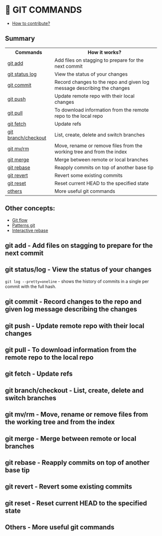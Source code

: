 # 📓 GIT COMMANDS

- [How to contribute?](CONTRIBUTING.eng.md)

## Summary

<table>
  <tr>
    <th>Commands</th>
    <th>How it works?</th>
  </tr>
  <tr>
    <td><a href="#add">git add</a></td>
    <td>Add files on stagging to prepare for the next commit</td>
  </tr>
  <tr>
    <td><a href="#status-log">git status log</a></td>
    <td>View the status of your changes</td>
  </tr>
  <tr>
    <td><a href="#commit">git commit</a></td>
    <td>Record changes to the repo and given log message describing the changes</td>
  </tr>
  <tr>
    <td><a href="#push">git push</a></td>
    <td>Update remote repo with their local changes</td>
  </tr>
  <tr>
    <td><a href="#pull">git pull</a></td>
    <td>To download information from the remote repo to the local repo</td>
  </tr>
  <tr>
    <td><a href="#fetch">git fetch</a></td>
    <td>Update refs</td>
  </tr>
  <tr>
    <td><a href="#branch-checkout">git branch/checkout</a></td>
    <td>List, create, delete and switch branches</td>
  </tr>
  <tr>
    <td><a href="#mv-rm">git mv/rm</a></td>
    <td>Move, rename or remove files from the working tree and from the index</td>
  </tr>
  <tr>
    <td><a href="#merge">git merge</a></td>
    <td>Merge between remote or local branches</td>
  </tr>
  <tr>
    <td><a href="#rebase">git rebase</a></td>
    <td>Reapply commits on top of another base tip</td>
  </tr>
  <tr>
    <td><a href="#revert">git revert</a></td>
    <td>Revert some existing commits</td>
  </tr>
  <tr>
    <td><a href="#reset">git reset</a></td>
    <td>Reset current HEAD to the specified state</td>
  </tr>
  <tr>
    <td><a href="#more">others</a></td>
    <td>More useful git commands</td>
  </tr>
</table>

## Other concepts:
- [Git flow](git-flow.eng.md)
- [Patterns git](patterns-git.eng.md)
- [Interactive rebase](interactive-rebase.eng.md)

<h2 id="add">git add - Add files on stagging to prepare for the next commit</h2>

  <!-- `git add . ` - adiciona todas alterações feitas na fase de stagging.<br>
  `git add file.txt` - adiciona file.txt na fase de stagging.<br>
  `git add *.js` - adiciona todos arquivos com a extensão .js para fase de stagging, para saber mais como selecionar vários arquivos de uma só vez de uma olhada em [wildcards](https://www.tecmint.com/use-wildcards-to-match-filenames-in-linux/).<br>
  `git add --patch` - vejo linha por linha da alteração e consigo selecionar o que quero adicionar ao commit.<br> -->

<h2 id="status-log">git status/log - View the status of your changes</h2>

  <!-- `git status` - vê estado dos commits.<br>
  `git status -s` - status resumido.<br>
  `git status --short` - status resumido.<br>
  `git log` - mostra lista de commits.<br>
  `git log --oneline` - mostra historico de commits em uma linha por commit.<br>
  `git log --abbrev-commit` - mostra historico de commits em uma linha por commit.<br>
  `git log --color` - mostra historico de commits e tenta colorir o output.<br>
  `git log --graph` - mostra historico em um grafico das branchs em modo texto.<br>
  `git log --pretty` - mostra historico e permite que sejam utilizados place holders para as informações dos commits.<br> -->
  `git log --pretty=oneline` - shows the history of commits in a single per commit with the full hash.<br>

<h2 id="commit">git commit - Record changes to the repo and given log message describing the changes</h2>

  <!-- `git commit -a` - commit direto, sem passar por stagging.<br>
  `git commit -m "Mensagem"` - commit passando pelo stagging com mensagem de alteração.<br>
  `git commit --amend` - adiciona alterações no commit anterior.<br> -->

<h2 id="push">git push - Update remote repo with their local changes</h2>

  <!-- `git push origin master` - envia as alterações para o repositório na branch master.<br>
  `git push` - envia as alterações para o repositório na branch em que você está.<br>
  `git push --set-upstream origin new-branch` - faz push da nova branch e suas alterações.<br>
  `git push -u origin <nome_da_branch>` - faz push da branch (nova ou não) e suas alterações.<br>
  `git push --delete origin <nome_da_branch>` - remove do repositório online a branch desejada.<br>
  `git push origin --tags` - além do push normal eu preciso fazer push das tags também, para acrescentar uma tag no que foi commitado.<br> -->

<h2 id="pull">git pull - To download information from the remote repo to the local repo</h2>

  <!-- `git pull origin` - baixa commits do repositório remoto.<br>
  `git pull` - baixa commits do repositório remoto (igual o de cima).<br>
  `git pull --rebase` - força rebase ao fazer pull.<br>
  `git pull origin master --allow-unrelated-histories` - Vai permitir que juntes dois repositórios com históricos de commits diferentes, exemplo: quando vc cria um novo repositório no Github e tem os arquivos README.md, LICENSE e no seu laptop existe já um repositório local com mais ficheiros e pretendes subir este repositório local para o Github, primeiro tens de juntar o repositório que está no Github com teu repositório local e sendo eles repositórios com históricos de commits diferentes vc precisa especificar a opção --allow-unrelated-histories quando fazer o git pull.<br> -->

<h2 id="fetch">git fetch - Update refs</h2>

  <!-- `git fetch origin` - atualiza as referências com um repositório remoto (busca branches etc).<br>
  `git fetch` atualiza as referências com um repositório remoto (busca branches etc) ||.<br> -->

<h2 id="branch-checkout">git branch/checkout - List, create, delete and switch branches</h2>

  <!-- `git branch <nome_da_branch>` - cria nova branch com o nome desejado.<br>
  `git branch` - lista as branches disponíveis no repositório local.<br>
  `git branch -d <nome_da_branch>` - remove branch do repositorio local.<br>
  `git checkout <nome_da_branch>` - navega para aquela branch.<br>
  `git checkout -b <nome_da_branch>` - cria nova branch e já faz checkout nela.<br>
  `git checkout -` - o git checkout - te leva a branch que você estava trabalhando antes de trocar de branch.<br>
  `git checkout HEAD~2` - move o HEAD para dois commits anteriores.<br>
  `git checkout -- <arquivo>` - recupera diretamente no working dir o arquivo desejado.<br>
  `git checkout --ours <arquivo_conflito>` - adiciona conteúdo sem modificação que conflitou.<br>
  `git checkout --theirs` <arquivo_conflito> - adiciona conteúdo em conflito na branch atual que estou.<br>
  `git checkout <versao>` - "travo" para usar aquele commit em específico.<br> -->

<h2 id="mv-rm">git mv/rm - Move, rename or remove files from the working tree and from the index</h2>

  <!-- `git mv <nome_atual_do_arquivo> <nome_novo_do_arquivo>` - renomeia um arquivo com um nome para um novo nome.<br>
  `git mv <arquivo_1> <arquivo_2> <arquivo_3> ... <diretorio_de_destino>` - move o arquivo_1, arquivo_2, arquivo_3 e mais outros para o diretório de destino. *Nota:* vc pode estudar sobre [wildcards](https://www.tecmint.com/use-wildcards-to-match-filenames-in-linux/) para conseguir selecionar um conjunto de arquivos sem a necessidade de escrever o nome de cada um deles. *Exemplo:* `git mv *.js SCRIPTS-JS/` esse comando vai copiar todos arquivos com a extensão **.js** para o diretório SCRIPTS-JS/.<br>
  `git rm <nome_do_arquivo>` - remove determinado arquivo do repositório local. *Nota:* vc pode eliminar mais do que um arquivo e podes também usar [wildcards](https://www.tecmint.com/use-wildcards-to-match-filenames-in-linux/) .<br>
  `git rm -r <nome_do_diretório>` - remove determinado todo diretório com seus arquivos e subdiretórios.<br>
  `git rm -r *` - Elimina todos os arquivos e subdiretórios apartir da sua localização actual quando executar este comando.<br>  -->

<h2 id="merge">git merge - Merge between remote or local branches</h2>

  <!-- `git merge <nome_da_branch>` - faz merge com a branch desejada.<br>
  `git merge <nome_da_branch> -no-ff` - faz merge com a branch deseja no modo 3-way.<br>
  `git merge -abort` - cancela um merge que eu havia feito.<br> -->

<h2 id="rebase">git rebase - Reapply commits on top of another base tip</h2>

  <!-- `git rebase <nome_da_branch>` - reaplica todos os commits na branch desejada.<br>
  `git rebase master -i` - mostra lista de commits e posso alterar ela para mudar o histórico e tudo, muito foda.<br> -->

<h2 id="revert">git revert - Revert some existing commits</h2>

  <!-- `git revert <hash>` - reverte as alterações de um commit específico e cria um novo commit.<br>
  `git revert` - não modifica histórico de commits, mas cria um novo commit com o inverso do commit desejado, ou seja, o resultado final é o commit anterior.<br> -->

<h2 id="reset">git reset - Reset current HEAD to the specified state</h2>

  <!-- `git reset HEAD~1 --hard` - descarta e elimina as alterações do último commit.<br>
  `git reset HEAD~2 <arquivo>` - restaura para o staging as alterações do arquivo desejado em dois commits atrás.<br>
  `git reset --mixed` - altera o staging e o repositório, mantém o working dir intacto. É o padrão e é útil nos casos que queremos desfazer partes das alterações e criar um novo commit em seguida.<br>
  `git reset --soft` - similar ao mixed, mas mantém o staging como está.<br>
  `git reset --hard` - desfaz tudo a partir de um commit específico.<br> -->

<h2 id="more">Others - More useful git commands</h2>

  <!-- `git tag <versao>` - cria uma tag com a versao desejada.<br>
  `git clone <repo> --depth` - quero o clone a partir de X commits.<br>
  `git clean -f` - remove untracked files<br>
  `git remote add origin <url_do_repositorio>` - Faz uma ligação com o seu repositório remoto e essa ligação será chamada *origin* note que o nome da ligação pode ser alterado e não ser necessariamente *origin*.<br> -->
